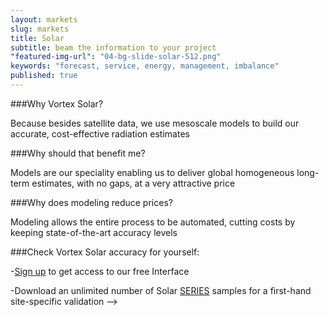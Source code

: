 ```yaml
---
layout: markets
slug: markets
title: Solar
subtitle: beam the information to your project
"featured-img-url": "04-bg-slide-solar-512.png"
keywords: "forecast, service, energy, management, imbalance"
published: true
---
```



###Why Vortex Solar?

Because besides satellite data, we use mesoscale models to build our accurate, cost-effective radiation estimates

###Why should that benefit me?

Models are our speciality enabling us to deliver global homogeneous long-term estimates, with no gaps, at a very attractive price

###Why does modeling reduce prices?

Modeling allows the entire process to be automated, cutting costs by keeping state-of-the-art accuracy levels

###Check Vortex Solar accuracy for yourself:

<!--
-<a href="mailto:patricia.puig@vortex.es?subject=Solar Validation">Request</a> our validation withe-paper including comparisons against measurements in all continents
-->

-<a href="http://interface.vortex.es/signup" target="blank">Sign up</a> to get access to our free Interface <!--with clickable long-term reports worldwide-->

-Download an unlimited number of Solar <a href="/solutions/sSeries.html">SERIES</a> samples for a first-hand site-specific validation
-->
